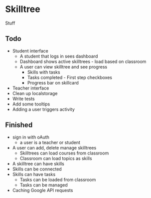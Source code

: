 # Skilltree
Stuff

## Todo
* Student interface
    * A student that logs in sees dashboard
    * Dashboard shows active skilltrees - load based on classroom
    * A user can view skilltree and see progress
        * Skills with tasks
        * Tasks completed - First step checkboxes
        * Progress bar on skillcard
* Teacher interface
* Clean up localstorage
* Write tests
* Add some tooltips
* Adding a user triggers activity

## Finished
* sign in with oAuth
    * a user is a teacher or student
* A user can add, delete manage skilltrees
    * Skilltrees can load courses from classroom
    * Classroom can load topics as skills
* A skilltree can have skills
* Skills can be connected
* Skills can have tasks
    * Tasks can be loaded from classroom
    * Tasks can be managed
* Caching Google API requests